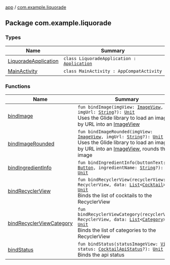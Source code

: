 [app](../index.md) / [com.example.liquorade](./index.md)

## Package com.example.liquorade

### Types

| Name | Summary |
|---|---|
| [LiquoradeApplication](-liquorade-application/index.md) | `class LiquoradeApplication : `[`Application`](https://developer.android.com/reference/android/app/Application.html) |
| [MainActivity](-main-activity/index.md) | `class MainActivity : AppCompatActivity` |

### Functions

| Name | Summary |
|---|---|
| [bindImage](bind-image.md) | `fun bindImage(imgView: `[`ImageView`](https://developer.android.com/reference/android/widget/ImageView.html)`, imgUrl: `[`String`](https://kotlinlang.org/api/latest/jvm/stdlib/kotlin/-string/index.html)`?): `[`Unit`](https://kotlinlang.org/api/latest/jvm/stdlib/kotlin/-unit/index.html)<br>Uses the Glide library to load an image by URL into an [ImageView](https://developer.android.com/reference/android/widget/ImageView.html) |
| [bindImageRounded](bind-image-rounded.md) | `fun bindImageRounded(imgView: `[`ImageView`](https://developer.android.com/reference/android/widget/ImageView.html)`, imgUrl: `[`String`](https://kotlinlang.org/api/latest/jvm/stdlib/kotlin/-string/index.html)`?): `[`Unit`](https://kotlinlang.org/api/latest/jvm/stdlib/kotlin/-unit/index.html)<br>Uses the Glide library to load an image by URL into an [ImageView](https://developer.android.com/reference/android/widget/ImageView.html), rounds the image |
| [bindIngredientInfo](bind-ingredient-info.md) | `fun bindIngredientInfo(buttonText: `[`Button`](https://developer.android.com/reference/android/widget/Button.html)`, ingredientName: `[`String`](https://kotlinlang.org/api/latest/jvm/stdlib/kotlin/-string/index.html)`?): `[`Unit`](https://kotlinlang.org/api/latest/jvm/stdlib/kotlin/-unit/index.html) |
| [bindRecyclerView](bind-recycler-view.md) | `fun bindRecyclerView(recyclerView: RecyclerView, data: `[`List`](https://kotlinlang.org/api/latest/jvm/stdlib/kotlin.collections/-list/index.html)`<`[`Cocktail`](../com.example.liquorade.domain/-cocktail/index.md)`>?): `[`Unit`](https://kotlinlang.org/api/latest/jvm/stdlib/kotlin/-unit/index.html)<br>Binds the list of cocktails to the RecyclerView |
| [bindRecyclerViewCategory](bind-recycler-view-category.md) | `fun bindRecyclerViewCategory(recyclerView: RecyclerView, data: `[`List`](https://kotlinlang.org/api/latest/jvm/stdlib/kotlin.collections/-list/index.html)`<`[`Category`](../com.example.liquorade.domain/-category/index.md)`>?): `[`Unit`](https://kotlinlang.org/api/latest/jvm/stdlib/kotlin/-unit/index.html)<br>Binds the list of categories to the RecyclerView |
| [bindStatus](bind-status.md) | `fun bindStatus(statusImageView: `[`View`](https://developer.android.com/reference/android/view/View.html)`, status: `[`CocktailApiStatus`](../com.example.liquorade.cocktail/-cocktail-api-status/index.md)`?): `[`Unit`](https://kotlinlang.org/api/latest/jvm/stdlib/kotlin/-unit/index.html)<br>Binds the api status |
